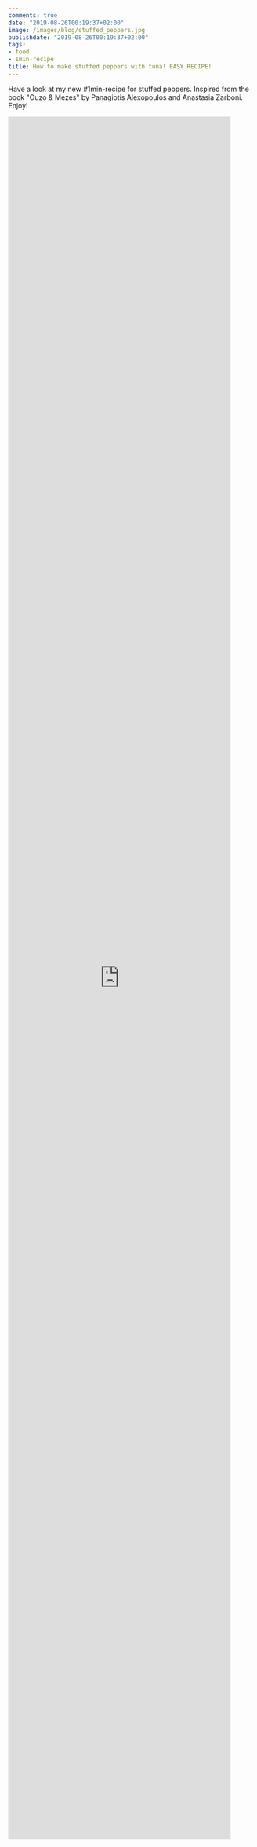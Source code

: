 ```yaml
---
comments: true
date: "2019-08-26T00:19:37+02:00"
image: /images/blog/stuffed_peppers.jpg
publishdate: "2019-08-26T00:19:37+02:00"
tags:
- food
- 1min-recipe
title: How to make stuffed peppers with tuna! EASY RECIPE!
---
```


Have a look at my new #1min-recipe for stuffed peppers. Inspired from the book "Ouzo & Mezes" by Panagiotis Alexopoulos and Anastasia Zarboni. Enjoy!

<iframe width="90%" height="90%" src="https://www.youtube.com/embed/1EuxbrZ6jS8" frameborder="0" allowfullscreen></iframe>